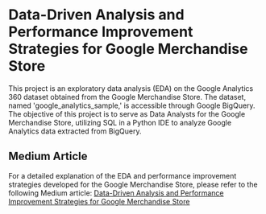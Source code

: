# Data-Driven Analysis and Performance Improvement Strategies for Google Merchandise Store
This project is an exploratory data analysis (EDA) on the Google Analytics 360 dataset obtained from the Google Merchandise Store. The dataset, named 'google_analytics_sample,' is accessible through Google BigQuery. The objective of this project is to serve as Data Analysts for the Google Merchandise Store, utilizing SQL in a Python IDE to analyze Google Analytics data extracted from BigQuery.

## Medium Article
For a detailed explanation of the EDA and performance improvement strategies developed for the Google Merchandise Store, please refer to the following Medium article: [Data-Driven Analysis and Performance Improvement Strategies for Google Merchandise Store](https://)
